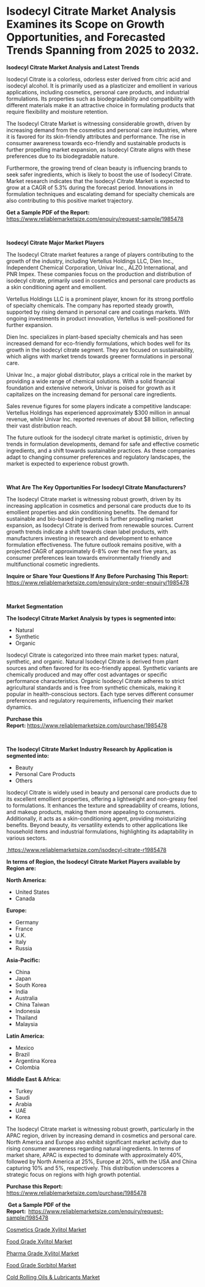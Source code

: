 <p><h1>Isodecyl Citrate Market Analysis Examines its Scope on Growth Opportunities, and Forecasted Trends Spanning from 2025 to 2032.</h1></p><p><strong>Isodecyl Citrate Market Analysis and Latest Trends</strong></p>
<p><p>Isodecyl Citrate is a colorless, odorless ester derived from citric acid and isodecyl alcohol. It is primarily used as a plasticizer and emollient in various applications, including cosmetics, personal care products, and industrial formulations. Its properties such as biodegradability and compatibility with different materials make it an attractive choice in formulating products that require flexibility and moisture retention.</p><p>The Isodecyl Citrate Market is witnessing considerable growth, driven by increasing demand from the cosmetics and personal care industries, where it is favored for its skin-friendly attributes and performance. The rise in consumer awareness towards eco-friendly and sustainable products is further propelling market expansion, as Isodecyl Citrate aligns with these preferences due to its biodegradable nature. </p><p>Furthermore, the growing trend of clean beauty is influencing brands to seek safer ingredients, which is likely to boost the use of Isodecyl Citrate. Market research indicates that the Isodecyl Citrate Market is expected to grow at a CAGR of 5.3% during the forecast period. Innovations in formulation techniques and escalating demand for specialty chemicals are also contributing to this positive market trajectory.</p></p>
<p><strong>Get a Sample PDF of the Report:&nbsp;</strong> <a href="https://www.reliablemarketsize.com/enquiry/request-sample/1985478?utm_campaign=1999&utm_medium=2&utm_source=Github&utm_content=ia&utm_term=03042025&utm_id=isodecyl-citrate">https://www.reliablemarketsize.com/enquiry/request-sample/1985478</a></p>
<p>&nbsp;</p>
<p><strong>Isodecyl Citrate Major Market Players</strong></p>
<p><p>The Isodecyl Citrate market features a range of players contributing to the growth of the industry, including Vertellus Holdings LLC, Dien Inc., Independent Chemical Corporation, Univar Inc., ALZO International, and PNR Impex. These companies focus on the production and distribution of isodecyl citrate, primarily used in cosmetics and personal care products as a skin conditioning agent and emollient.</p><p>Vertellus Holdings LLC is a prominent player, known for its strong portfolio of specialty chemicals. The company has reported steady growth, supported by rising demand in personal care and coatings markets. With ongoing investments in product innovation, Vertellus is well-positioned for further expansion.</p><p>Dien Inc. specializes in plant-based specialty chemicals and has seen increased demand for eco-friendly formulations, which bodes well for its growth in the isodecyl citrate segment. They are focused on sustainability, which aligns with market trends towards greener formulations in personal care.</p><p>Univar Inc., a major global distributor, plays a critical role in the market by providing a wide range of chemical solutions. With a solid financial foundation and extensive network, Univar is poised for growth as it capitalizes on the increasing demand for personal care ingredients.</p><p>Sales revenue figures for some players indicate a competitive landscape: Vertellus Holdings has experienced approximately $300 million in annual revenue, while Univar Inc. reported revenues of about $8 billion, reflecting their vast distribution reach.</p><p>The future outlook for the isodecyl citrate market is optimistic, driven by trends in formulation developments, demand for safe and effective cosmetic ingredients, and a shift towards sustainable practices. As these companies adapt to changing consumer preferences and regulatory landscapes, the market is expected to experience robust growth.</p></p>
<p>&nbsp;</p>
<p><strong>What Are The Key Opportunities For Isodecyl Citrate Manufacturers?</strong></p>
<p><p>The Isodecyl Citrate market is witnessing robust growth, driven by its increasing application in cosmetics and personal care products due to its emollient properties and skin conditioning benefits. The demand for sustainable and bio-based ingredients is further propelling market expansion, as Isodecyl Citrate is derived from renewable sources. Current growth trends indicate a shift towards clean label products, with manufacturers investing in research and development to enhance formulation effectiveness. The future outlook remains positive, with a projected CAGR of approximately 6-8% over the next five years, as consumer preferences lean towards environmentally friendly and multifunctional cosmetic ingredients.</p></p>
<p><strong>Inquire or Share Your Questions If Any Before Purchasing This Report:</strong> <a href="https://www.reliablemarketsize.com/enquiry/pre-order-enquiry/1985478?utm_campaign=1999&utm_medium=2&utm_source=Github&utm_content=ia&utm_term=03042025&utm_id=isodecyl-citrate">https://www.reliablemarketsize.com/enquiry/pre-order-enquiry/1985478</a></p>
<p>&nbsp;</p>
<p><strong>Market Segmentation</strong></p>
<p><strong>The Isodecyl Citrate Market Analysis by types is segmented into:</strong></p>
<p><ul><li>Natural</li><li>Synthetic</li><li>Organic</li></ul></p>
<p><p>Isodecyl Citrate is categorized into three main market types: natural, synthetic, and organic. Natural Isodecyl Citrate is derived from plant sources and often favored for its eco-friendly appeal. Synthetic variants are chemically produced and may offer cost advantages or specific performance characteristics. Organic Isodecyl Citrate adheres to strict agricultural standards and is free from synthetic chemicals, making it popular in health-conscious sectors. Each type serves different consumer preferences and regulatory requirements, influencing their market dynamics.</p></p>
<p><strong>Purchase this Report:&nbsp;</strong><a href="https://www.reliablemarketsize.com/purchase/1985478?utm_campaign=1999&utm_medium=2&utm_source=Github&utm_content=ia&utm_term=03042025&utm_id=isodecyl-citrate">https://www.reliablemarketsize.com/purchase/1985478</a></p>
<p>&nbsp;</p>
<p><strong>The Isodecyl Citrate Market Industry Research by Application is segmented into:</strong></p>
<p><ul><li>Beauty</li><li>Personal Care Products</li><li>Others</li></ul></p>
<p><p>Isodecyl Citrate is widely used in beauty and personal care products due to its excellent emollient properties, offering a lightweight and non-greasy feel to formulations. It enhances the texture and spreadability of creams, lotions, and makeup products, making them more appealing to consumers. Additionally, it acts as a skin-conditioning agent, providing moisturizing benefits. Beyond beauty, its versatility extends to other applications like household items and industrial formulations, highlighting its adaptability in various sectors.</p></p>
<p><a href="https://www.reliablemarketsize.com/isodecyl-citrate-r1985478?utm_campaign=1999&utm_medium=2&utm_source=Github&utm_content=ia&utm_term=03042025&utm_id=isodecyl-citrate">&nbsp;https://www.reliablemarketsize.com/isodecyl-citrate-r1985478</a></p>
<p><strong>In terms of Region, the Isodecyl Citrate Market Players available by Region are:</strong></p>
<p>
    <p> <strong> North America: </strong>
        <ul>
            <li>United States</li>
            <li>Canada</li>
        </ul>
        </p> 
    <p> <strong> Europe: </strong>
        <ul>
            <li>Germany</li>
            <li>France</li>
            <li>U.K.</li>
            <li>Italy</li>
            <li>Russia</li>
        </ul>
        </p> 
    <p> <strong> Asia-Pacific: </strong>
        <ul>
            <li>China</li>
            <li>Japan</li>
            <li>South Korea</li>
            <li>India</li>
            <li>Australia</li>
            <li>China Taiwan</li>
            <li>Indonesia</li>
            <li>Thailand</li>
            <li>Malaysia</li>
        </ul>
        </p> 
    <p> <strong> Latin America: </strong>
        <ul>
            <li>Mexico</li>
            <li>Brazil</li>
            <li>Argentina Korea</li>
            <li>Colombia</li>
        </ul>
        </p> 
    <p> <strong> Middle East & Africa: </strong>
        <ul>
            <li>Turkey</li>
            <li>Saudi</li>
            <li>Arabia</li>
            <li>UAE</li>
            <li>Korea</li>
        </ul>
    </p>
    </p>
<p><p>The Isodecyl Citrate market is witnessing robust growth, particularly in the APAC region, driven by increasing demand in cosmetics and personal care. North America and Europe also exhibit significant market activity due to rising consumer awareness regarding natural ingredients. In terms of market share, APAC is expected to dominate with approximately 40%, followed by North America at 25%, Europe at 20%, with the USA and China capturing 10% and 5%, respectively. This distribution underscores a strategic focus on regions with high growth potential.</p></p>
<p><strong>Purchase this Report: </strong><a href="https://www.reliablemarketsize.com/purchase/1985478?utm_campaign=1999&utm_medium=2&utm_source=Github&utm_content=ia&utm_term=03042025&utm_id=isodecyl-citrate">https://www.reliablemarketsize.com/purchase/1985478</a></p>
<p>&nbsp;<strong>Get a Sample PDF of the Report:&nbsp;&nbsp;</strong><a href="https://www.reliablemarketsize.com/enquiry/request-sample/1985478?utm_campaign=1999&utm_medium=2&utm_source=Github&utm_content=ia&utm_term=03042025&utm_id=isodecyl-citrate">https://www.reliablemarketsize.com/enquiry/request-sample/1985478</a></p>
<p><strong></strong></p>
<p><p><a href="https://github.com/irisadoranrx/Market-Research-Report-List-1/blob/main/cosmetics-grade-xylitol-market.md?utm_campaign=1999&utm_medium=2&utm_source=Github&utm_content=ia&utm_term=03042025&utm_id=isodecyl-citrate">Cosmetics Grade Xylitol Market</a></p><p><a href="https://github.com/roffefaith6l/Market-Research-Report-List-1/blob/main/food-grade-xylitol-market.md?utm_campaign=1999&utm_medium=2&utm_source=Github&utm_content=ia&utm_term=03042025&utm_id=isodecyl-citrate">Food Grade Xylitol Market</a></p><p><a href="https://github.com/semenbobbaxu/Market-Research-Report-List-1/blob/main/pharma-grade-xylitol-market.md?utm_campaign=1999&utm_medium=2&utm_source=Github&utm_content=ia&utm_term=03042025&utm_id=isodecyl-citrate">Pharma Grade Xylitol Market</a></p><p><a href="https://github.com/suzorfazlikb/Market-Research-Report-List-1/blob/main/food-grade-sorbitol-market.md?utm_campaign=1999&utm_medium=2&utm_source=Github&utm_content=ia&utm_term=03042025&utm_id=isodecyl-citrate">Food Grade Sorbitol Market</a></p><p><a href="https://github.com/erkidrhoy/Market-Research-Report-List-1/blob/main/cold-rolling-oils-lubricants-market.md?utm_campaign=1999&utm_medium=2&utm_source=Github&utm_content=ia&utm_term=03042025&utm_id=isodecyl-citrate">Cold Rolling Oils & Lubricants Market</a></p></p>